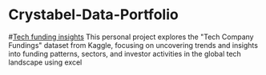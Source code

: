 # Crystabel-Data-Portfolio
#[Tech funding insights](https://www.kaggle.com/datasets/shivamb/tech-company-fundings-2020-onwards)
This personal project explores the "Tech Company Fundings" dataset from Kaggle, focusing on uncovering trends and insights into funding patterns, sectors, and investor activities in the global tech landscape using excel

